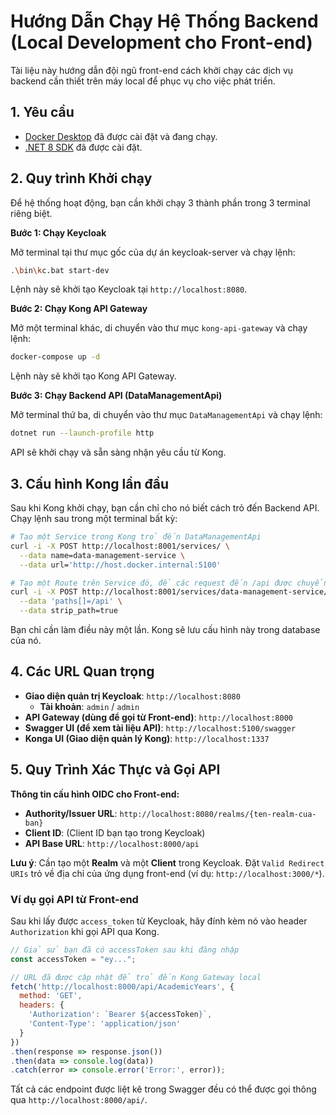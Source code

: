 # Hướng Dẫn Chạy Hệ Thống Backend (Local Development cho Front-end)

Tài liệu này hướng dẫn đội ngũ front-end cách khởi chạy các dịch vụ backend cần thiết trên máy local để phục vụ cho việc phát triển.

## 1. Yêu cầu

- [Docker Desktop](https://www.docker.com/products/docker-desktop/) đã được cài đặt và đang chạy.
- [.NET 8 SDK](https://dotnet.microsoft.com/en-us/download/dotnet/8.0) đã được cài đặt.

## 2. Quy trình Khởi chạy

Để hệ thống hoạt động, bạn cần khởi chạy 3 thành phần trong 3 terminal riêng biệt.

**Bước 1: Chạy Keycloak**

Mở terminal tại thư mục gốc của dự án keycloak-server và chạy lệnh:

```bash
.\bin\kc.bat start-dev
```
Lệnh này sẽ khởi tạo Keycloak tại `http://localhost:8080`.

**Bước 2: Chạy Kong API Gateway**

Mở một terminal khác, di chuyển vào thư mục `kong-api-gateway` và chạy lệnh:
```bash
docker-compose up -d
```
Lệnh này sẽ khởi tạo Kong API Gateway.

**Bước 3: Chạy Backend API (DataManagementApi)**

Mở terminal thứ ba, di chuyển vào thư mục `DataManagementApi` và chạy lệnh:

```bash
dotnet run --launch-profile http
```

API sẽ khởi chạy và sẵn sàng nhận yêu cầu từ Kong.

## 3. Cấu hình Kong lần đầu

Sau khi Kong khởi chạy, bạn cần chỉ cho nó biết cách trỏ đến Backend API. Chạy lệnh sau trong một terminal bất kỳ:

```bash
# Tạo một Service trong Kong trỏ đến DataManagementApi
curl -i -X POST http://localhost:8001/services/ \
  --data name=data-management-service \
  --data url='http://host.docker.internal:5100'

# Tạo một Route trên Service đó, để các request đến /api được chuyển tiếp
curl -i -X POST http://localhost:8001/services/data-management-service/routes \
  --data 'paths[]=/api' \
  --data strip_path=true
```
Bạn chỉ cần làm điều này một lần. Kong sẽ lưu cấu hình này trong database của nó.

## 4. Các URL Quan trọng

- **Giao diện quản trị Keycloak**: `http://localhost:8080`
  - **Tài khoản**: `admin` / `admin`
- **API Gateway (dùng để gọi từ Front-end)**: `http://localhost:8000`
- **Swagger UI (để xem tài liệu API)**: `http://localhost:5100/swagger`
- **Konga UI (Giao diện quản lý Kong)**: `http://localhost:1337`

## 5. Quy Trình Xác Thực và Gọi API

**Thông tin cấu hình OIDC cho Front-end:**
- **Authority/Issuer URL**: `http://localhost:8080/realms/{ten-realm-cua-ban}`
- **Client ID**: (Client ID bạn tạo trong Keycloak)
- **API Base URL**: `http://localhost:8000/api`

**Lưu ý**: Cần tạo một **Realm** và một **Client** trong Keycloak. Đặt `Valid Redirect URIs` trỏ về địa chỉ của ứng dụng front-end (ví dụ: `http://localhost:3000/*`).

### Ví dụ gọi API từ Front-end

Sau khi lấy được `access_token` từ Keycloak, hãy đính kèm nó vào header `Authorization` khi gọi API qua Kong.

```javascript
// Giả sử bạn đã có accessToken sau khi đăng nhập
const accessToken = "ey..."; 

// URL đã được cập nhật để trỏ đến Kong Gateway local
fetch('http://localhost:8000/api/AcademicYears', {
  method: 'GET',
  headers: {
    'Authorization': `Bearer ${accessToken}`,
    'Content-Type': 'application/json'
  }
})
.then(response => response.json())
.then(data => console.log(data))
.catch(error => console.error('Error:', error));
```

Tất cả các endpoint được liệt kê trong Swagger đều có thể được gọi thông qua `http://localhost:8000/api/`. 